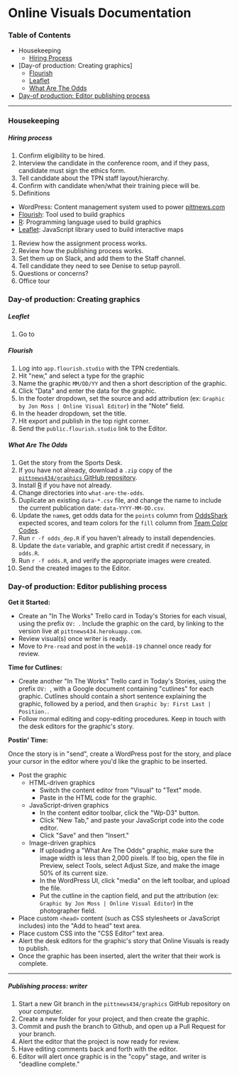# Online Visuals Documentation

### Table of Contents

- Housekeeping
  - [Hiring Process](#hiring-process)
- [Day-of production: Creating graphics]
  - [Flourish](#flourish)
  - [Leaflet](#leaflet)
  - [What Are The Odds](#what-are-the-odds)
- [Day-of production: Editor publishing process](#publishing-process-editor)

---

### Housekeeping

##### Hiring process

1. Confirm eligibility to be hired.
1. Interview the candidate in the conference room, and if they pass,
   candidate must sign the ethics form.
1. Tell candidate about the TPN staff layout/hierarchy.
1. Confirm with candidate when/what their training piece will be.
1. Definitions
  - WordPress: Content management system used to power
    [pittnews.com](https://pittnews.com/)
  - [Flourish](https://flourish.studio/): Tool used to build graphics
  - [R](https://www.r-project.org/): Programming language used to build
    graphics
  - [Leaflet](https://leafletjs.com/): JavaScript library used to build
    interactive maps
1. Review how the assignment process works.
1. Review how the publishing process works.
1. Set them up on Slack, and add them to the Staff channel.
1. Tell candidate they need to see Denise to setup payroll.
1. Questions or concerns?
1. Office tour

### Day-of production: Creating graphics

##### Leaflet

1. Go to 

##### Flourish

1. Log into `app.flourish.studio` with the TPN credentials.
1. Hit "new," and select a type for the graphic
1. Name the graphic `MM/DD/YY` and then a short description of the graphic.
1. Click "Data" and enter the data for the graphic.
1. In the footer dropdown, set the source and add attribution (ex: `Graphic by Jon Moss | Online Visual Editor`) in the "Note" field.
1. In the header dropdown, set the title.
1. Hit export and publish in the top right corner.
1. Send the `public.flourish.studio` link to the Editor.

##### What Are The Odds

1. Get the story from the Sports Desk.
1. If you have not already, download a `.zip` copy of the [`pittnews434/graphics` GitHub repository](https://github.com/pittnews434/graphics).
1. Install [R](https://wwww.r-project.org) if you have not already.
1. Change directories into `what-are-the-odds`.
1. Duplicate an existing `data-*.csv` file, and change the name to include the current publication date: `data-YYYY-MM-DD.csv`.
1. Update the `name`s, get odds data for the `points` column from [OddsShark](https://www.oddsshark.com/) expected scores, and team colors for the `fill` column from [Team Color Codes](https://teamcolorcodes.com/).
1. Run `r -f odds_dep.R` if you haven't already to install dependencies.
1. Update the `date` variable, and graphic artist credit if necessary, in `odds.R`.
1. Run `r -f odds.R`, and verify the appropriate images were created.
1. Send the created images to the Editor.

### Day-of production: Editor publishing process

**Get it Started:**

- Create an "In The Works" Trello card in Today's Stories for each
   visual, using the prefix `OV: `. Include the graphic on the card, by
linking to the version live at `pittnews434.herokuapp.com`.
- Review visual(s) once writer is ready.
- Move to `Pre-read` and post in the `web18-19` channel once ready for review.

**Time for Cutlines:**
- Create another "In The Works" Trello card in Today's Stories, using the
   prefix `OV: `, with a Google document containing "cutlines" for each graphic.
   Cutlines should contain a short sentence explaining the graphic,
followed by a period, and then `Graphic by: First Last | Position.`.
- Follow normal editing and copy-editing procedures. Keep in touch with
   the desk editors for the graphic's story.

**Postin' Time:**

Once the story is in "send", create a WordPress post for the story, and place your cursor in the editor where you'd like the graphic to be inserted.

- Post the graphic
  - HTML-driven graphics
    - Switch the content editor from "Visual" to "Text" mode.
    - Paste in the HTML code for the graphic.
  - JavaScript-driven graphics
    - In the content editor toolbar, click the "Wp-D3" button.
    - Click "New Tab," and paste your JavaScript code into the code editor.
    - Click "Save" and then "Insert."
  - Image-driven graphics
    - If uploading a "What Are The Odds" graphic, make sure the image width is less than 2,000 pixels. If too big, open the file in Preview, select Tools, select Adjust Size, and make the image 50% of its current size.
    - In the WordPress UI, click "media" on the left toolbar, and upload the file.
    - Put the cutline in the caption field, and put the attribution (ex: `Graphic by Jon Moss | Online Visual Editor`) in the photographer field.
- Place custom `<head>` content (such as CSS stylesheets or JavaScript
   includes) into the "Add to head" text area.
- Place custom CSS into the "CSS Editor" text area.
- Alert the desk editors for the graphic's story that Online Visuals is
   ready to publish.
- Once the graphic has been inserted, alert the writer that their work is complete.

---

##### Publishing process: writer

1. Start a new Git branch in the `pittnews434/graphics` GitHub
   repository on your computer.
1. Create a new folder for your project, and then create the graphic.
1. Commit and push the branch to Github, and open up a Pull Request for
   your branch.
1. Alert the editor that the project is now ready for review.
1. Have editing comments back and forth with the editor.
1. Editor will alert once graphic is in the "copy" stage, and writer is
   "deadline complete."
